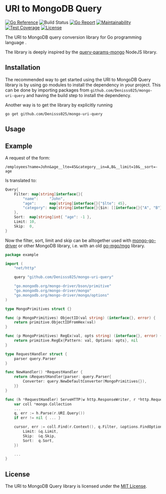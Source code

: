 # URI to MongoDB Query

[![Go Reference](https://pkg.go.dev/badge/github.com/Denisss025/mongo-uri-query.svg)](https://pkg.go.dev/github.com/Denisss025/mongo-uri-query)
![Build Status](https://travis-ci.org/Denisss025/mongo-uri-query.svg?branch=master)
[![Go Report](https://goreportcard.com/badge/Denisss025/mongo-uri-query)](https://goreportcard.com/report/Denisss025/mongo-uri-query)
[![Maintainability](https://api.codeclimate.com/v1/badges/5dcb97ef85e043fa0208/maintainability)](https://codeclimate.com/github/Denisss025/mongo-uri-query/maintainability)
[![Test Coverage](https://api.codeclimate.com/v1/badges/5dcb97ef85e043fa0208/test_coverage)](https://codeclimate.com/github/Denisss025/mongo-uri-query/test_coverage)
[![License](https://img.shields.io/badge/License-MIT-blue.svg)](https://github.com/Denisss025/mongo-uri-query/blob/master/LICENSE)

The URI to MongoDB query conversion library for Go
programming language    .

The library is deeply inspired by the
[query-params-mongo](https://github.com/vasansr/query-params-mongo)
NodeJS library.

## Installation

The recommended way to get started using the URI to MongoDB Query
library is by using go modules to install the dependency in your
project.
This can be done by importing packages from
`github.com/Denisss025/mongo-uri-query` and having the build step
to install the dependency.

Another way is to get the library by explicitly running
```SH
go get github.com/Denisss025/mongo-uri-query
```

## Usage
## Example

A request of the form:
```URL
/employees?name=John&age__lte=45&category__in=A,B&__limit=10&__sort=-age
```
Is translated to:
```Go
Query{
    Filter: map[string]interface{}{
        "name":     "John",
        "age":      map[string]interface{}{"$lte": 45},
        "category": map[string]interface{}{$in: []interface{}{"A", "B"}},
    },
    Sort:  map[string]int{ "age": -1 },
    Limit: 10,
    Skip:  0,
}
```

Now the filter, sort, limit and skip can be alltogether used with
[mongo-go-driver](https://github.com/mongodb/mongo-go-driver) or other
MongoDB library, i.e. with an old
[go-mgo/mgo](https://github.com/go-mgo/mgo) library.

```Go
package example

import (
    "net/http"

    query "github.com/Denisss025/mongo-uri-query"

    "go.mongodb.org/mongo-driver/bson/primitive"
    "go.mongodb.org/mongo-driver/mongo"
    "go.mongodb.org/mongo-driver/mongo/options"
)

type MongoPrimitives struct {}

func (p MongoPrimitives) ObjectID(val string) (interface{}, error) {
    return primitive.ObjectIDFromHex(val)
}

func (p MongoPrimitives) RegEx(val, opts string) (interface{}, error) {
    return primitive.RegEx{Pattern: val, Options: opts}, nil
}

type RequestHandler struct {
    parser query.Parser
}

func NewHandler() *RequestHandler {
    return &RequestHandler{parser: query.Parser{
        Converter: query.NewDefaultConverter(MongoPrimitives{}),
    }}
}

func (h *RequestHandler) ServeHTTP(w http.ResponseWriter, r *http.Request) {
    var coll *mongo.Collection
    ...
    q, err := h.Parse(r.URI.Query())
    if err != nil { ... }

    cursor, err := coll.Find(r.Context(), q.Filter, &options.FindOptions{
        Limit: &q.Limit,
        Skip:  &q.Skip,
        Sort:  q.Sort,
    })

    ...
}
```

## License

The URI to MongoDB Query library is licensed under the
[MIT License](https://github.com/Denisss025/mongo-uri-query/blob/master/LICENCE).

